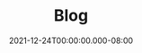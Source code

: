 ---
layout: blocks
title: Blog
date: 2021-12-24T00:00:00.000-08:00
page_sections:
- template: navigation-header
  block: header-1
  navigation:
  - link: "/"
    link_text: Steam Dream
  - link: "/blog"
    link_text: Blog
  - link: "/blog"
    link_text: Blog
  - link: "/about"
    link_text: About
  logo: ''
- template: 1-column-text
  block: one-column-1
  headline: Blog
  slug: blog
  content: Coming soon...
- template: simple-footer
  block: footer-1
  content: Made with ❤︎ by <a href="https://github.com/noahwc" title="noahwc">noahwc</a>

---